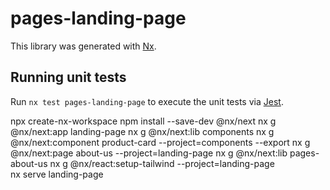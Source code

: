 # pages-landing-page

This library was generated with [Nx](https://nx.dev).

## Running unit tests

Run `nx test pages-landing-page` to execute the unit tests via [Jest](https://jestjs.io).

npx create-nx-workspace
npm install --save-dev @nx/next
nx g @nx/next:app landing-page
nx g @nx/next:lib components
nx g @nx/next:component product-card --project=components --export
nx g @nx/next:page about-us --project=landing-page
nx g @nx/next:lib pages-about-us
nx g @nx/react:setup-tailwind --project=landing-page   
nx serve landing-page
